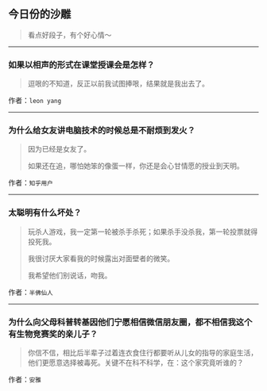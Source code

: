 ## 今日份的沙雕

> 看点好段子，有个好心情～


 
---

### 如果以相声的形式在课堂授课会是怎样？

> 逗哏的不知道，反正以前我试图捧哏，结果就是我出去了。


作者：`leon yang`

---

### 为什么给女友讲电脑技术的时候总是不耐烦到发火？

> 因为已经是女友了。
> 
> 如果还在追，哪怕她笨的像蛋一样，你还是会心甘情愿的授业到天明。


作者：`知乎用户`

---

### 太聪明有什么坏处？

> 玩杀人游戏，我一定第一轮被杀手杀死；如果杀手没杀我，第一轮投票就得投死我。
> 
> 我很讨厌大家看我的时候露出对面壁者的微笑。
> 
> 我希望他们别说话，吻我。


作者：`半佛仙人`

---

### 为什么向父母科普转基因他们宁愿相信微信朋友圈，都不相信我这个有生物竞赛奖的亲儿子？

> 你信不信，相比后半辈子过着连衣食住行都要听从儿女的指导的家庭生活，他们更愿意选择被毒死。关键不在科不科学，在：这个家究竟听谁的？


作者：`安雅`